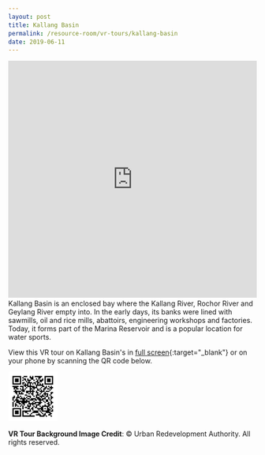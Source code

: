```yaml
---
layout: post
title: Kallang Basin
permalink: /resource-room/vr-tours/kallang-basin
date: 2019-06-11
---
```


<iframe width="100%" height="480px" src="https://poly.google.com/view/e1B6x8DtSt9/embed?chrome=min" frameborder="0" style="border:none;" allowvr="yes" allow="vr; xr; accelerometer; magnetometer; gyroscope; autoplay;" allowfullscreen mozallowfullscreen="true" webkitallowfullscreen="true" onmousewheel="" ></iframe>
Kallang Basin is an enclosed bay where the Kallang River, Rochor River and Geylang River empty into. In the early days, its banks were lined with sawmills, oil and rice mills, abattoirs, engineering workshops and factories. Today, it forms part of the Marina Reservoir and is a popular location for water sports.

View this VR tour on Kallang Basin's in [full screen](https://poly.google.com/u/2/view/e1B6x8DtSt9){:target="_blank"} or on your phone by scanning the QR code below.

<img src="/images/qr-staging-kallang-vr.png" alt="qr-staging-kallang-vr" width="100" /></td>

**VR Tour Background Image Credit**: © Urban Redevelopment Authority. All rights reserved.
